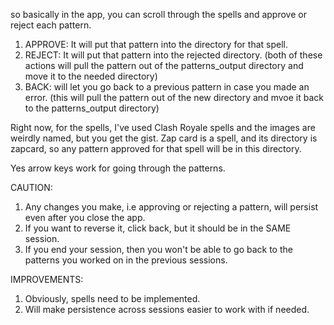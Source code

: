 so basically in the app, you can scroll through the spells and approve or reject each pattern.

1. APPROVE: It will put that pattern into the directory for that spell.
2. REJECT: It will put that pattern into the rejected directory. (both of these actions will pull the pattern out of the patterns_output directory and move it to the needed directory)
3. BACK: will let you go back to a previous pattern in case you made an error. (this will pull the pattern out of the new directory and mvoe it back to the patterns_output directory)

Right now, for the spells, I've used Clash Royale spells and the images are weirdly named, but you get the gist. Zap card is a spell, and its directory is zapcard, so any pattern approved for that spell will be in this directory.

Yes arrow keys work for going through the patterns.


CAUTION: 

1. Any changes you make, i.e approving or rejecting a pattern, will persist even after you close the app.
2. If you want to reverse it, click back, but it should be in the SAME session.
3. If you end your session, then you won't be able to go back to the patterns you worked on in the previous sessions. 

IMPROVEMENTS:

1. Obviously, spells need to be implemented.
2. Will make persistence across sessions easier to work with if needed.
